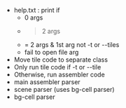 - help.txt : print if
    - 0 args
    - > 2 args
    - = 2 args & 1st arg not -t or --tiles
    - fail to open file arg
- Move tile code to separate class
- Only run tile code if -t or --tile
- Otherwise, run assembler code
- main assembler parser
- scene parser (uses bg-cell parser)
- bg-cell parser
